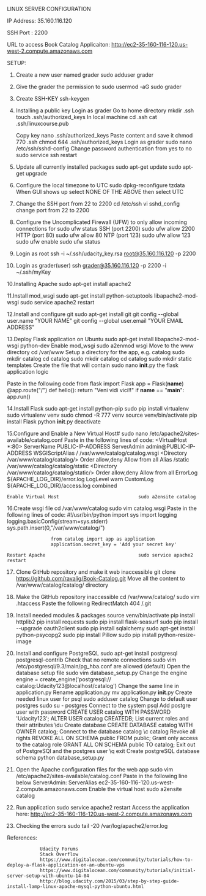 LINUX SERVER CONFIGURATION

IP Address: 35.160.116.120

SSH Port : 2200

URL to access Book Catalog Applicaiton: http://ec2-35-160-116-120.us-west-2.compute.amazonaws.com

SETUP:

1. Create a new user named grader                  sudo adduser grader

2. Give the grader the permission to sudo          usermod -aG sudo grader

3. Create SSH-KEY                                  ssh-keygen

4. Installing a public key
    Login as grader
    Go to home directory                            mkdir .ssh
                                                    touch .ssh/authorized_keys
    In local machine                                cd .ssh
                                                    cat .ssh/linuxcourse.pub

    Copy key
                                                    nano .ssh/authorized_keys
    Paste content and save it
                                                    chmod 770 .ssh
                                                    chmod 644 .ssh/authorized_keys
    Login as grader
                                                    sudo nano /etc/ssh/sshd-config
    Change password authentication from yes to no
                                                    sudo service ssh restart

4. Update all currently installed packages          sudo apt-get update
                                                    sudo apt-get upgrade

5. Configure the local timezone to UTC              sudo dpkg-reconfigure tzdata
                                                    When GUI shows up select NONE OF THE ABOVE
                                                    then select UTC

6. Change the SSH port from 22 to 2200              cd /etc/ssh
                                                    vi sshd_config
                                                    change port from 22 to 2200


7. Configure the Uncomplicated Firewall (UFW)
   to only allow incoming connections for           sudo ufw status
   SSH (port 2200)                                  sudo ufw allow 2200
   HTTP (port 80)                                   sudo ufw allow 80
   NTP (port 123)                                   sudo ufw allow 123
                                                    sudo ufw enable
                                                    sudo ufw status

8. Login as root                                    ssh -i ~/.ssh/udacity_key.rsa root@35.160.116.120 -p 2200

9. Login as grader(user)                            ssh grader@35.160.116.120 -p 2200 -i ~/.ssh/myKey

10.Installing Apache                                sudo apt-get install apache2

11.Install mod_wsgi                                 sudo apt-get install python-setuptools libapache2-mod-wsgi
                                                    sudo service apache2 restart

12.Install and configure git                        sudo apt-get install git
                                                    git config --global user.name "YOUR NAME"
                                                    git config --global user.email "YOUR EMAIL ADDRESS"

13.Deploy Flask application on Ubuntu               sudo apt-get install libapache2-mod-wsgi python-dev
   Enable mod_wsgi                                  sudo a2enmod wsgi
   Move to the www directory                        cd /var/www
   Setup a directory for the app, e.g. catalog      sudo mkdir catalog
                                                    cd catalog
                                                    sudo mkdir catalog
                                                    cd catalog
                                                    sudo mkdir static templates
   Create the file that will contain                sudo nano __init__.py
   the flask application logic

   Paste in the following code                      from flask import Flask
                                                    app = Flask(__name__)
                                                    @app.route("/")
                                                    def hello():
                                                        return "Veni vidi vici!!"
                                                    if __name__ == "__main__":
                                                        app.run()

14.Install Flask                                    sudo apt-get install python-pip
                                                    sudo pip install virtualenv
                                                    sudo virtualenv venv
                                                    sudo chmod -R 777 venv
                                                    source venv/bin/activate
                                                    pip install Flask
                                                    python __init__.py
                                                    deactivate

15.Configure and Enable a New Virtual Host#         sudo nano /etc/apache2/sites-available/catalog.conf
    Paste in the following lines of code:
                    <VirtualHost *:80>
                        ServerName PUBLIC-IP-ADDRESS
                        ServerAdmin admin@PUBLIC-IP-ADDRESS
                        WSGIScriptAlias / /var/www/catalog/catalog.wsgi
                        <Directory /var/www/catalog/catalog/>
                            Order allow,deny
                            Allow from all
                        </Directory>
                        Alias /static /var/www/catalog/catalog/static
                        <Directory /var/www/catalog/catalog/static/>
                            Order allow,deny
                            Allow from all
                        </Directory>
                        ErrorLog ${APACHE_LOG_DIR}/error.log
                        LogLevel warn
                        CustomLog ${APACHE_LOG_DIR}/access.log combined
                    </VirtualHost>

    Enable Virtual Host                             sudo a2ensite catalog

16.Create wsgi file                                 cd /var/www/catalog
                                                    sudo vim catalog.wsgi
        Paste in the following lines of code:
                    #!/usr/bin/python
                    import sys
                    import logging
                    logging.basicConfig(stream=sys.stderr)
                    sys.path.insert(0,"/var/www/catalog/")

                    from catalog import app as application
                    application.secret_key = 'Add your secret key'

    Restart Apache                                  sudo service apache2 restart

17. Clone GitHub repository and make it web inaccessible
        git clone https://github.com/ravalig/Book-Catalog.git
    Move all the content to /var/www/catalog/catalog/ directory

18. Make the GitHub repository inaccessible         cd /var/www/catalog/
                                                    sudo vim .htaccess
    Paste the following                             RedirectMatch 404 /\.git

19.  Install needed modules & packages              source venv/bin/activate
                                                    pip install httplib2
                                                    pip install requests
                                                    sudo pip install flask-seasurf
                                                    sudo pip install --upgrade oauth2client
                                                    sudo pip install sqlalchemy
                                                    sudo apt-get install python-psycopg2
                                                    sudo pip install Pillow
                                                    sudo pip install python-resize-image

20. Install and configure PostgreSQL                sudo apt-get install postgresql postgresql-contrib
    Check that no remote connections                sudo vim /etc/postgresql/9.3/main/pg_hba.conf
    are allowed (default)
    Open the database setup file                    sudo vim database_setup.py
    Change the engine                               engine = create_engine('postgresql://
                                                             catalog:Udacity123@localhost/catalog')
    Change the same line in application.py
    Rename application.py                           mv application.py __init__.py
    Create needed linux user for psql               sudo adduser catalog
    Change to default user postgres                 sudo su - postgres
    Connect to the system                           psql
    Add postgre user with password                  CREATE USER catalog WITH PASSWORD 'Udacity123';
                                                    ALTER USER catalog CREATEDB;
    List current roles and their attributes         \du
    Create database                                 CREATE DATABASE catalog WITH OWNER catalog;
    Connect to the database catalog                 \c catalog
    Revoke all rights                               REVOKE ALL ON SCHEMA public FROM public;
    Grant only access to the catalog role           GRANT ALL ON SCHEMA public TO catalog;
    Exit out of PostgreSQl and the postgres user    \q
                                                    exit
    Create postgreSQL database schema               python database_setup.py

21. Open the Apache configuration files
    for the web app                                 sudo vim /etc/apache2/sites-available/catalog.conf
    Paste in the following line below ServerAdmin:
        ServerAlias   ec2-35-160-116-120.us-west-2.compute.amazonaws.com
    Enable the virtual host                         sudo a2ensite catalog

22. Run application                                 sudo service apache2 restart
    Access the application here:
        http://ec2-35-160-116-120.us-west-2.compute.amazonaws.com

23. Checking the errors                             sudo tail -20 /var/log/apache2/error.log


References:

                Udacity Forums
                Stack Overflow
                https://www.digitalocean.com/community/tutorials/how-to-deploy-a-flask-application-on-an-ubuntu-vps
                https://www.digitalocean.com/community/tutorials/initial-server-setup-with-ubuntu-14-04
                http://blog.udacity.com/2015/03/step-by-step-guide-install-lamp-linux-apache-mysql-python-ubuntu.html

